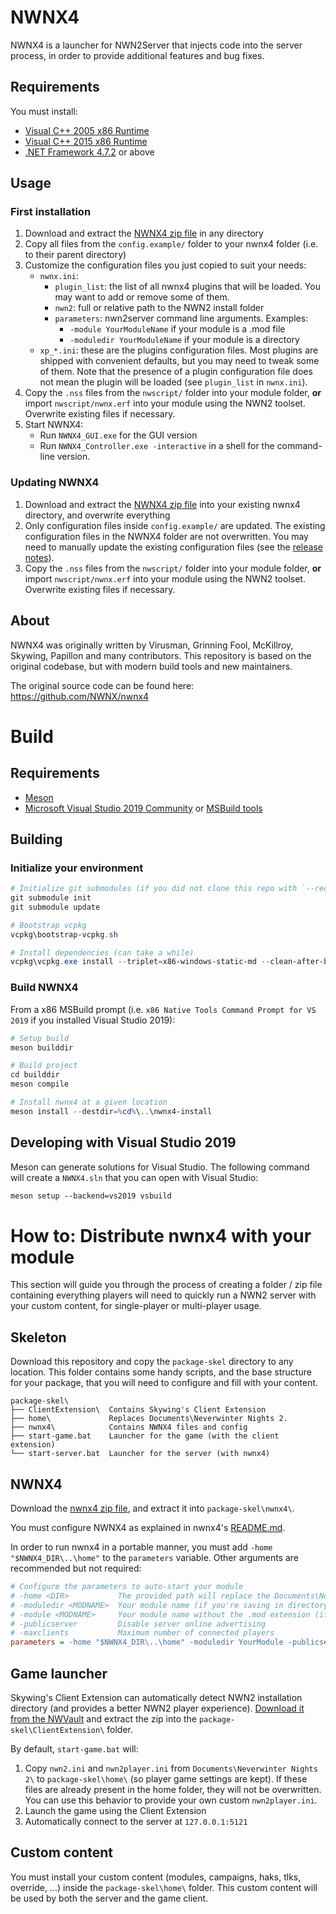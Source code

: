 
# NWNX4

NWNX4 is a launcher for NWN2Server that injects code into the server process,
in order to provide additional features and bug fixes.

## Requirements
You must install:
- [Visual C++ 2005 x86 Runtime](https://download.microsoft.com/download/8/B/4/8B42259F-5D70-43F4-AC2E-4B208FD8D66A/vcredist_x86.EXE) <!-- xp_bugfix -->
- [Visual C++ 2015 x86 Runtime](https://download.microsoft.com/download/9/3/F/93FCF1E7-E6A4-478B-96E7-D4B285925B00/vc_redist.x86.exe) <!-- msvc 2019 -->
- [.NET Framework 4.7.2](https://download.visualstudio.microsoft.com/download/pr/1f5af042-d0e4-4002-9c59-9ba66bcf15f6/124d2afe5c8f67dfa910da5f9e3db9c1/ndp472-kb4054531-web.exe) or above <!-- xp_bugfix -->

## Usage

### First installation

1. Download and extract the [NWNX4 zip
   file](https://github.com/nwn2dev/nwnx4/releases) in any directory
2. Copy all files from the `config.example/` folder to your nwnx4 folder (i.e.
   to their parent directory)
3. Customize the configuration files you just copied to suit your needs:
    - `nwnx.ini`:
        + `plugin_list`: the list of all nwnx4 plugins that will be loaded.
          You may want to add or remove some of them.
        + `nwn2`: full or relative path to the NWN2 install folder
        + `parameters`: nwn2server command line arguments. Examples:
            * `-module YourModuleName` if your module is a .mod file
            * `-moduledir YourModuleName` if your module is a directory
    - `xp_*.ini`: these are the plugins configuration files. Most plugins are
      shipped with convenient defaults, but you may need to tweak some of
      them. Note that the presence of a plugin configuration file does not
      mean the plugin will be loaded (see `plugin_list` in `nwnx.ini`).
4. Copy the `.nss` files from the `nwscript/` folder into your
   module folder, **or** import `nwscript/nwnx.erf` into your module using the
   NWN2 toolset. Overwrite existing files if necessary.
5. Start NWNX4:
    + Run `NWNX4_GUI.exe` for the GUI version
    + Run `NWNX4_Controller.exe -interactive` in a shell for the command-line
      version.

### Updating NWNX4

1. Download and extract the [NWNX4 zip
   file](https://github.com/nwn2dev/nwnx4/releases) into your existing nwnx4
   directory, and overwrite everything
2. Only configuration files inside `config.example/` are updated. The existing
   configuration files in the NWNX4 folder are not overwritten. You may need
   to manually update the existing configuration files (see the [release
   notes](https://github.com/nwn2dev/nwnx4/releases)).
3. Copy the `.nss` files from the `nwscript/` folder into your
   module folder, **or** import `nwscript/nwnx.erf` into your module using the
   NWN2 toolset. Overwrite existing files if necessary.

## About

NWNX4 was originally written by Virusman, Grinning Fool, McKillroy, Skywing,
Papillon and many contributors. This repository is based on the original
codebase, but with modern build tools and new maintainers.

The original source code can be found here: https://github.com/NWNX/nwnx4

# Build

## Requirements

- [Meson](https://github.com/mesonbuild/meson/releases)
- [Microsoft Visual Studio 2019
  Community](https://visualstudio.microsoft.com/downloads/#visual-studio-community-2019)
  or [MSBuild
  tools](https://visualstudio.microsoft.com/fr/downloads/?q=build+tools)

## Building

### Initialize your environment

```powershell
# Initialize git submodules (if you did not clone this repo with `--recurse`)
git submodule init
git submodule update

# Bootstrap vcpkg
vcpkg\bootstrap-vcpkg.sh

# Install dependencies (can take a while)
vcpkg\vcpkg.exe install --triplet=x86-windows-static-md --clean-after-build
```

### Build NWNX4

From a x86 MSBuild prompt (i.e. `x86 Native Tools Command Prompt for VS 2019` if you installed Visual Studio 2019):
```powershell
# Setup build
meson builddir

# Build project
cd builddir
meson compile

# Install nwnx4 at a given location
meson install --destdir=%cd%\..\nwnx4-install
```


## Developing with Visual Studio 2019

Meson can generate solutions for Visual Studio. The following command will
create a `NWNX4.sln` that you can open with Visual Studio:
```ps
meson setup --backend=vs2019 vsbuild
```


# How to: Distribute nwnx4 with your module

This section will guide you through the process of creating a folder / zip
file containing everything players will need to quickly run a NWN2 server with
your custom content, for single-player or multi-player usage.

## Skeleton

Download this repository and copy the `package-skel` directory to any
location. This folder contains some handy scripts, and the base structure for
your package, that you will need to configure and fill with your content.

```
package-skel\
├── ClientExtension\  Contains Skywing's Client Extension
├── home\             Replaces Documents\Neverwinter Nights 2.
├── nwnx4\            Contains NWNX4 files and config
├── start-game.bat    Launcher for the game (with the client extension)
└── start-server.bat  Launcher for the server (with nwnx4)
```

## NWNX4

Download the [nwnx4 zip file](https://github.com/nwn2dev/nwnx4/releases), and
extract it into `package-skel\nwnx4\`.

You must configure NWNX4 as explained in nwnx4's
[README.md](https://github.com/nwn2dev/nwnx4#first-installation).

In order to run nwnx4 in a portable manner, you must add `-home
"$NWNX4_DIR\..\home"` to the `parameters` variable. Other arguments are
recommended but not required:

```ini
# Configure the parameters to auto-start your module
# -home <DIR>           The provided path will replace the Documents\Neverwinter Nights 2\ folder
# -moduledir <MODNAME>  Your module name (if you're saving in directory mode)
# -module <MODNAME>     Your module name without the .mod extension (if you're not in directory mode)
# -publicserver         Disable server online advertising
# -maxclients           Maximum number of connected players
parameters = -home "$NWNX4_DIR\..\home" -moduledir YourModule -publicserver 0 -maxclients 1
```

## Game launcher

Skywing's Client Extension can automatically detect NWN2 installation
directory (and provides a better NWN2 player experience). [Download it from
the
NWVault](https://neverwintervault.org/project/nwn2/other/nwn2-client-extension)
and extract the zip into the `package-skel\ClientExtension\` folder.

By default, `start-game.bat` will:
1. Copy `nwn2.ini` and `nwn2player.ini` from `Documents\Neverwinter Nights 2\`
   to `package-skel\home\` (so player game settings are kept). If these files
   are already present in the home folder, they will not be overwritten. You
   can use this behavior to provide your own custom `nwn2player.ini`.
2. Launch the game using the Client Extension
3. Automatically connect to the server at `127.0.0.1:5121`


## Custom content

You must install your custom content (modules, campaigns, haks, tlks,
override, ...) inside the `package-skel\home\` folder. This custom content
will be used by both the server and the game client.
